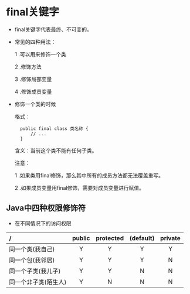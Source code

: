 # final关键字
- final关键字代表最终、不可变的。
- 常见的四种用法：
    
    1 .可以用来修饰一个类
    
    2 .修饰方法
    
    3 .修饰局部变量
    
    4 .修饰成员变量
    
- 修饰一个类的时候

    格式：
    
        public final class 类名称 {
            // ...
        }
    
    含义：当前这个类不能有任何子类。
    
    注意：
    
    1 .如果类用final修饰，那么其中所有的成员方法都无法覆盖重写。
    
    2 .如果成员变量用final修饰，需要对成员变量进行赋值。
    
## Java中四种权限修饰符

- 在不同情况下的访问权限

|  /   | public  |  protected   | (default)  | private  |
|  :----  | :----:  |  :----:  | :----:  | :----:  |
| 同一个类(我自己)  | Y | Y  | Y | Y |
| 同一个包(我邻居)  | Y | Y  | Y | N |
| 同一个子类(我儿子)  | Y | Y  | N | N |
| 同一个非子类(陌生人)  | Y | N  | N | N |